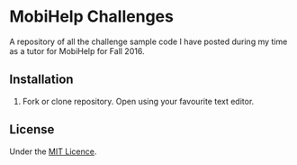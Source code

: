 # MobiHelp Challenges
A repository of all the challenge sample code I have posted during my time as a tutor for MobiHelp for Fall 2016.

## Installation
1. Fork or clone repository. Open using your favourite text editor.

## License
Under the [MIT Licence](https://opensource.org/licenses/MIT).